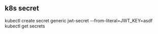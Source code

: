 
## k8s secret
kubectl create secret generic jwt-secret --from-literal=JWT_KEY=asdf
kubectl get secrets
